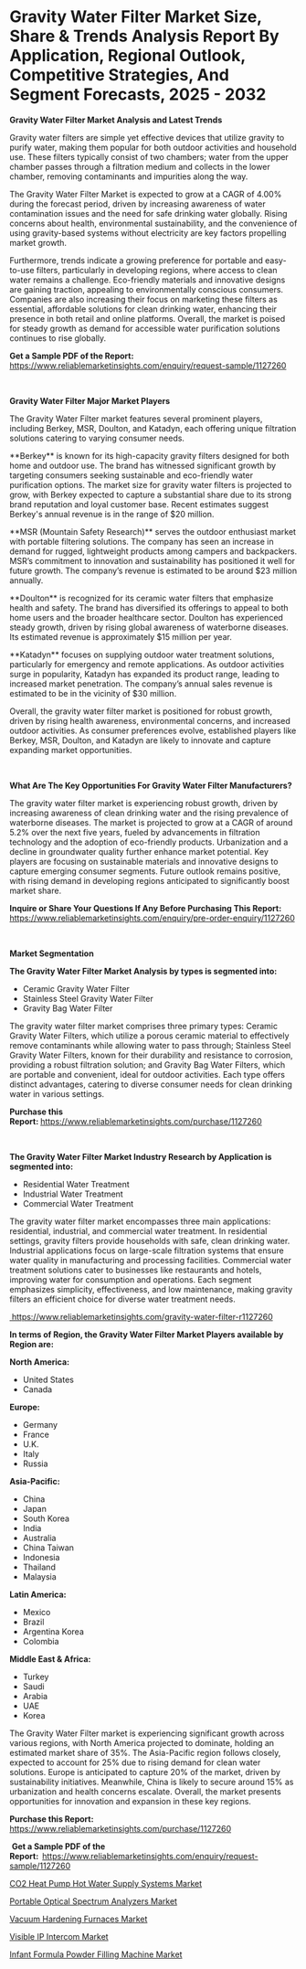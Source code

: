 <p><h1>Gravity Water Filter Market Size, Share & Trends Analysis Report By Application, Regional Outlook, Competitive Strategies, And Segment Forecasts, 2025 - 2032</h1></p><p><strong>Gravity Water Filter Market Analysis and Latest Trends</strong></p>
<p><p>Gravity water filters are simple yet effective devices that utilize gravity to purify water, making them popular for both outdoor activities and household use. These filters typically consist of two chambers; water from the upper chamber passes through a filtration medium and collects in the lower chamber, removing contaminants and impurities along the way. </p><p>The Gravity Water Filter Market is expected to grow at a CAGR of 4.00% during the forecast period, driven by increasing awareness of water contamination issues and the need for safe drinking water globally. Rising concerns about health, environmental sustainability, and the convenience of using gravity-based systems without electricity are key factors propelling market growth. </p><p>Furthermore, trends indicate a growing preference for portable and easy-to-use filters, particularly in developing regions, where access to clean water remains a challenge. Eco-friendly materials and innovative designs are gaining traction, appealing to environmentally conscious consumers. Companies are also increasing their focus on marketing these filters as essential, affordable solutions for clean drinking water, enhancing their presence in both retail and online platforms. Overall, the market is poised for steady growth as demand for accessible water purification solutions continues to rise globally.</p></p>
<p><strong>Get a Sample PDF of the Report:&nbsp;</strong> <a href="https://www.reliablemarketinsights.com/enquiry/request-sample/1127260?utm_campaign=2221&utm_medium=2&utm_source=Github&utm_content=ia&utm_term=28022025&utm_id=gravity-water-filter">https://www.reliablemarketinsights.com/enquiry/request-sample/1127260</a></p>
<p>&nbsp;</p>
<p><strong>Gravity Water Filter Major Market Players</strong></p>
<p><p>The Gravity Water Filter market features several prominent players, including Berkey, MSR, Doulton, and Katadyn, each offering unique filtration solutions catering to varying consumer needs.</p><p>**Berkey** is known for its high-capacity gravity filters designed for both home and outdoor use. The brand has witnessed significant growth by targeting consumers seeking sustainable and eco-friendly water purification options. The market size for gravity water filters is projected to grow, with Berkey expected to capture a substantial share due to its strong brand reputation and loyal customer base. Recent estimates suggest Berkey's annual revenue is in the range of $20 million.</p><p>**MSR (Mountain Safety Research)** serves the outdoor enthusiast market with portable filtering solutions. The company has seen an increase in demand for rugged, lightweight products among campers and backpackers. MSR’s commitment to innovation and sustainability has positioned it well for future growth. The company’s revenue is estimated to be around $23 million annually.</p><p>**Doulton** is recognized for its ceramic water filters that emphasize health and safety. The brand has diversified its offerings to appeal to both home users and the broader healthcare sector. Doulton has experienced steady growth, driven by rising global awareness of waterborne diseases. Its estimated revenue is approximately $15 million per year.</p><p>**Katadyn** focuses on supplying outdoor water treatment solutions, particularly for emergency and remote applications. As outdoor activities surge in popularity, Katadyn has expanded its product range, leading to increased market penetration. The company’s annual sales revenue is estimated to be in the vicinity of $30 million.</p><p>Overall, the gravity water filter market is positioned for robust growth, driven by rising health awareness, environmental concerns, and increased outdoor activities. As consumer preferences evolve, established players like Berkey, MSR, Doulton, and Katadyn are likely to innovate and capture expanding market opportunities.</p></p>
<p>&nbsp;</p>
<p><strong>What Are The Key Opportunities For Gravity Water Filter Manufacturers?</strong></p>
<p><p>The gravity water filter market is experiencing robust growth, driven by increasing awareness of clean drinking water and the rising prevalence of waterborne diseases. The market is projected to grow at a CAGR of around 5.2% over the next five years, fueled by advancements in filtration technology and the adoption of eco-friendly products. Urbanization and a decline in groundwater quality further enhance market potential. Key players are focusing on sustainable materials and innovative designs to capture emerging consumer segments. Future outlook remains positive, with rising demand in developing regions anticipated to significantly boost market share.</p></p>
<p><strong>Inquire or Share Your Questions If Any Before Purchasing This Report:</strong> <a href="https://www.reliablemarketinsights.com/enquiry/pre-order-enquiry/1127260?utm_campaign=2221&utm_medium=2&utm_source=Github&utm_content=ia&utm_term=28022025&utm_id=gravity-water-filter">https://www.reliablemarketinsights.com/enquiry/pre-order-enquiry/1127260</a></p>
<p>&nbsp;</p>
<p><strong>Market Segmentation</strong></p>
<p><strong>The Gravity Water Filter Market Analysis by types is segmented into:</strong></p>
<p><ul><li>Ceramic Gravity Water Filter</li><li>Stainless Steel Gravity Water Filter</li><li>Gravity Bag Water Filter</li></ul></p>
<p><p>The gravity water filter market comprises three primary types: Ceramic Gravity Water Filters, which utilize a porous ceramic material to effectively remove contaminants while allowing water to pass through; Stainless Steel Gravity Water Filters, known for their durability and resistance to corrosion, providing a robust filtration solution; and Gravity Bag Water Filters, which are portable and convenient, ideal for outdoor activities. Each type offers distinct advantages, catering to diverse consumer needs for clean drinking water in various settings.</p></p>
<p><strong>Purchase this Report:&nbsp;</strong><a href="https://www.reliablemarketinsights.com/purchase/1127260?utm_campaign=2221&utm_medium=2&utm_source=Github&utm_content=ia&utm_term=28022025&utm_id=gravity-water-filter">https://www.reliablemarketinsights.com/purchase/1127260</a></p>
<p>&nbsp;</p>
<p><strong>The Gravity Water Filter Market Industry Research by Application is segmented into:</strong></p>
<p><ul><li>Residential Water Treatment</li><li>Industrial Water Treatment</li><li>Commercial Water Treatment</li></ul></p>
<p><p>The gravity water filter market encompasses three main applications: residential, industrial, and commercial water treatment. In residential settings, gravity filters provide households with safe, clean drinking water. Industrial applications focus on large-scale filtration systems that ensure water quality in manufacturing and processing facilities. Commercial water treatment solutions cater to businesses like restaurants and hotels, improving water for consumption and operations. Each segment emphasizes simplicity, effectiveness, and low maintenance, making gravity filters an efficient choice for diverse water treatment needs.</p></p>
<p><a href="https://www.reliablemarketinsights.com/gravity-water-filter-r1127260?utm_campaign=2221&utm_medium=2&utm_source=Github&utm_content=ia&utm_term=28022025&utm_id=gravity-water-filter">&nbsp;https://www.reliablemarketinsights.com/gravity-water-filter-r1127260</a></p>
<p><strong>In terms of Region, the Gravity Water Filter Market Players available by Region are:</strong></p>
<p>
    <p> <strong> North America: </strong>
        <ul>
            <li>United States</li>
            <li>Canada</li>
        </ul>
        </p> 
    <p> <strong> Europe: </strong>
        <ul>
            <li>Germany</li>
            <li>France</li>
            <li>U.K.</li>
            <li>Italy</li>
            <li>Russia</li>
        </ul>
        </p> 
    <p> <strong> Asia-Pacific: </strong>
        <ul>
            <li>China</li>
            <li>Japan</li>
            <li>South Korea</li>
            <li>India</li>
            <li>Australia</li>
            <li>China Taiwan</li>
            <li>Indonesia</li>
            <li>Thailand</li>
            <li>Malaysia</li>
        </ul>
        </p> 
    <p> <strong> Latin America: </strong>
        <ul>
            <li>Mexico</li>
            <li>Brazil</li>
            <li>Argentina Korea</li>
            <li>Colombia</li>
        </ul>
        </p> 
    <p> <strong> Middle East & Africa: </strong>
        <ul>
            <li>Turkey</li>
            <li>Saudi</li>
            <li>Arabia</li>
            <li>UAE</li>
            <li>Korea</li>
        </ul>
    </p>
    </p>
<p><p>The Gravity Water Filter market is experiencing significant growth across various regions, with North America projected to dominate, holding an estimated market share of 35%. The Asia-Pacific region follows closely, expected to account for 25% due to rising demand for clean water solutions. Europe is anticipated to capture 20% of the market, driven by sustainability initiatives. Meanwhile, China is likely to secure around 15% as urbanization and health concerns escalate. Overall, the market presents opportunities for innovation and expansion in these key regions.</p></p>
<p><strong>Purchase this Report: </strong><a href="https://www.reliablemarketinsights.com/purchase/1127260?utm_campaign=2221&utm_medium=2&utm_source=Github&utm_content=ia&utm_term=28022025&utm_id=gravity-water-filter">https://www.reliablemarketinsights.com/purchase/1127260</a></p>
<p>&nbsp;<strong>Get a Sample PDF of the Report:&nbsp;&nbsp;</strong><a href="https://www.reliablemarketinsights.com/enquiry/request-sample/1127260?utm_campaign=2221&utm_medium=2&utm_source=Github&utm_content=ia&utm_term=28022025&utm_id=gravity-water-filter">https://www.reliablemarketinsights.com/enquiry/request-sample/1127260</a></p>
<p><strong></strong></p>
<p><p><a href="https://github.com/salodipura00/Market-Research-Report-List-1/blob/main/co2-heat-pump-hot-water-supply-systems-market.md?utm_campaign=2221&utm_medium=2&utm_source=Github&utm_content=ia&utm_term=28022025&utm_id=gravity-water-filter">CO2 Heat Pump Hot Water Supply Systems Market</a></p><p><a href="https://github.com/zupankocka/Market-Research-Report-List-1/blob/main/portable-optical-spectrum-analyzers-market.md?utm_campaign=2221&utm_medium=2&utm_source=Github&utm_content=ia&utm_term=28022025&utm_id=gravity-water-filter">Portable Optical Spectrum Analyzers Market</a></p><p><a href="https://github.com/viipposahko25/Market-Research-Report-List-1/blob/main/vacuum-hardening-furnaces-market.md?utm_campaign=2221&utm_medium=2&utm_source=Github&utm_content=ia&utm_term=28022025&utm_id=gravity-water-filter">Vacuum Hardening Furnaces Market</a></p><p><a href="https://github.com/supicweg/Market-Research-Report-List-1/blob/main/visible-ip-intercom-market.md?utm_campaign=2221&utm_medium=2&utm_source=Github&utm_content=ia&utm_term=28022025&utm_id=gravity-water-filter">Visible IP Intercom Market</a></p><p><a href="https://github.com/boisetwa16/Market-Research-Report-List-1/blob/main/infant-formula-powder-filling-machine-market.md?utm_campaign=2221&utm_medium=2&utm_source=Github&utm_content=ia&utm_term=28022025&utm_id=gravity-water-filter">Infant Formula Powder Filling Machine Market</a></p></p>